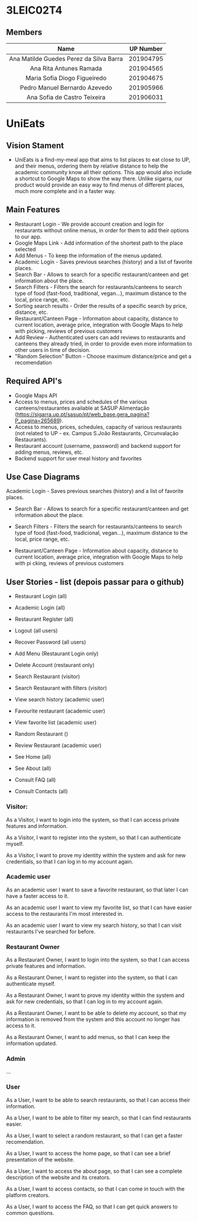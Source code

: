 # 3LEIC02T4

## Members

| Name | UP Number |
| :----: | :-----: |
| Ana Matilde Guedes Perez da Silva Barra |	201904795 |
| Ana Rita Antunes Ramada	| 201904565 |
| Maria Sofia Diogo Figueiredo	| 201904675 |
| Pedro Manuel Bernardo Azevedo	| 201905966 |
| Ana Sofia de Castro Teixeira	| 201906031 |

# UniEats

## Vision Stament

- UniEats is a find-my-meal app that aims to list places to eat close to UP, and their menus, ordering them by relative distance to help the academic community know all their options. This app would also include a shortcut to Google Maps to show the way there.
Unlike sigarra, our product would provide an easy way to find menus of different places, much more complete and in a faster way. 

## Main Features

- Restaurant Login - We provide account creation and login for restaurants without online menus, in order for them to add their options to our app.
- Google Maps Link - Add information of the shortest path to the place selected
- Add Menus - To keep the information of the menus updated.
- Academic Login - Saves previous searches (history) and a list of favorite places.
- Search Bar - Allows to search for a specific restaurant/canteen and get information about the place.
- Search Filters - Filters the search for restaurants/canteens to search type of food (fast-food, traditional, vegan...), maximum distance to the local, price range, etc. 
- Sorting search results - Order the results of a specific search by price, distance, etc.
- Restaurant/Canteen Page - Information about capacity, distance to current location, average price, integration with Google Maps to help with picking, reviews of previous customers 
- Add Review - Authenticated users can add reviews to restaurants and canteens they already tried, in order to provide even more information to other users in time of decision.
- "Random Selection" Button - Choose maximum distance/price and get a recomendation

## Required API's

- Google Maps API
- Access to menus, prices and schedules of the various canteens/restaurantes available at SASUP Alimentação (https://sigarra.up.pt/sasup/pt/web_base.gera_pagina?P_pagina=265689).
- Access to menus, prices, schedules, capacity of various restaurants (not related to UP - ex. Campus S.João Restaurants, Circunvalação Restaurants).
- Restaurant account (username, password) and backend support for adding menus, reviews, etc.
- Backend support for user meal history and favorites

## Use Case Diagrams

Academic Login - Saves previous searches (history) and a list of favorite places.

- Search Bar - Allows to search for a specific restaurant/canteen and get information about the place.
- Search Filters - Filters the search for restaurants/canteens to search type of food (fast-food, tradicional, vegan...), maximum distance to the local, price range, etc. 

- Restaurant/Canteen Page - Information about capacity, distance to current location, average price, integration with Google Maps to help with pi   cking, reviews of previous customers 

## User Stories - list (depois passar para o github)

- Restaurant Login (all)
- Academic Login (all)
- Restaurant Register (all)
- Logout (all users)
- Recover Password (all users)
- Add Menu (Restaurant Login only)
- Delete Account (restaurant only)

- Search Restaurant (visitor)
- Search Restaurant with filters (visitor)
- View search history (academic user)
- Favourite restaurant (academic user)
- View favorite list (academic user)

- Random Restaurant ()
- Review Restaurant (academic user)


- See Home (all)
- See About (all)
- Consult FAQ (all)
- Consult Contacts (all)



### Visitor:
As a Visitor, I want to login into the system, so that I can access private features and information.

As a Visitor, I want to register into the system, so that I can authenticate myself.

As a Visitor, I want to prove my identity within the system and ask for new credentials, so that I can log in to my account again.



### Academic user
As an academic user I want to save a favorite restaurant, so that later I can have a faster access to it.

As an academic user I want to view my favorite list, so that I can have easier access to the restaurants I'm most interested in.

As an academic user I want to view my search history, so that I can visit restaurants I've searched  for before.


### Restaurant Owner
As a Restaurant Owner, I want to login into the system, so that I can access private features and information.

As a Restaurant Owner, I want to register into the system, so that I can authenticate myself.

As a Restaurant Owner, I want to prove my identity within the system and ask for new credentials, so that I can log in to my account again.

As a Restaurant Owner, I want to be able to delete my account, so that my information is removed from the system and this account no longer has access to it.

As a Restaurant Owner, I want to add menus, so that I can keep the information updated.


### Admin
...

### User
As a User, I want to be able to search restaurants, so that I can access their information.

As a User, I want to be able to filter my search, so that I can find restaurants easier.

As a User, I want to select a random restaurant, so that I can get a faster recomendation.

As a User, I want to access the home page, so that I can see a brief presentation of the website.

As a User, I want to access the about page, so that I can see a complete description of the website and its creators.

As a User, I want to access contacts, so that I can come in touch with the platform creators.

As a User, I want to access the FAQ, so that I can get quick answers to common questions.